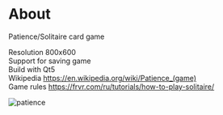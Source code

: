 # About
Patience/Solitaire card game

Resolution 800x600  
Support for saving game  
Build with Qt5  
Wikipedia https://en.wikipedia.org/wiki/Patience_(game)  
Game rules https://frvr.com/ru/tutorials/how-to-play-solitaire/  

![patience](https://user-images.githubusercontent.com/107228652/217573608-8abf9fd7-34b2-4402-864c-183623b49346.png)
